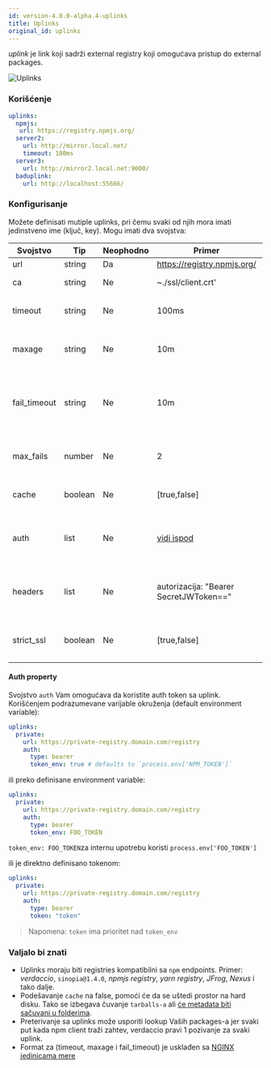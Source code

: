```yaml
---
id: version-4.0.0-alpha.4-uplinks
title: Uplinks
original_id: uplinks
---
```


*uplink* je link koji sadrži external registry koji omogućava pristup do external packages.

![Uplinks](https://user-images.githubusercontent.com/558752/52976233-fb0e3980-33c8-11e9-8eea-5415e6018144.png)

### Korišćenje

```yaml
uplinks:
  npmjs:
   url: https://registry.npmjs.org/
  server2:
    url: http://mirror.local.net/
    timeout: 100ms
  server3:
    url: http://mirror2.local.net:9000/
  baduplink:
    url: http://localhost:55666/
```

### Konfigurisanje

Možete definisati mutiple uplinks, pri čemu svaki od njih mora imati jedinstveno ime (ključ, key). Mogu imati dva svojstva:

| Svojstvo     | Tip     | Neophodno | Primer                                 | Podrška | Opis                                                                                                                               | Podrazumevano     |
| ------------ | ------- | --------- | -------------------------------------- | ------- | ---------------------------------------------------------------------------------------------------------------------------------- | ----------------- |
| url          | string  | Da        | https://registry.npmjs.org/            | all     | Url registry-a                                                                                                                     | npmjs             |
| ca           | string  | Ne        | ~./ssl/client.crt'                     | all     | Put do SSL sertifikata                                                                                                             | Nema ništa zadato |
| timeout      | string  | Ne        | 100ms                                  | all     | podesite novi timeout za request                                                                                                   | 30s               |
| maxage       | string  | Ne        | 10m                                    | all     | limitira maksimalni broj neuspelih zahteva                                                                                         | 2m                |
| fail_timeout | string  | Ne        | 10m                                    | all     | definiše maksimalno vreme nakon kojeg zahtev postaje neuspešan                                                                     | 5m                |
| max_fails    | number  | Ne        | 2                                      | all     | limitira maksimalni broj neuspelih zahteva                                                                                         | 2                 |
| cache        | boolean | Ne        | [true,false]                           | >= 2.1  | keširanje svih tarballs iz storage-a                                                                                               | true              |
| auth         | list    | Ne        | [vidi ispod](uplinks.md#auth-property) | >= 2.5  | dodeljuje zaglavlje 'Authorization' [više informacija](http://blog.npmjs.org/post/118393368555/deploying-with-npm-private-modules) | onemogućeno       |
| headers      | list    | Ne        | autorizacija: "Bearer SecretJWToken==" | all     | lista korisničkih, prilagođenih zaglavlja za uplink                                                                                | onemogućeno       |
| strict_ssl   | boolean | Ne        | [true,false]                           | > = 3.0 | If true, zahteva da SSL certifikat bude validan.                                                                                   | true              |

#### Auth property

Svojstvo `auth` Vam omogućava da koristite auth token sa uplink. Korišćenjem podrazumevane varijable okruženja (default environment variable):

```yaml
uplinks:
  private:
    url: https://private-registry.domain.com/registry
    auth:
      type: bearer
      token_env: true # defaults to `process.env['NPM_TOKEN']`
```

ili preko definisane environment variable:

```yaml
uplinks:
  private:
    url: https://private-registry.domain.com/registry
    auth:
      type: bearer
      token_env: FOO_TOKEN
```

`token_env: FOO_TOKEN`za internu upotrebu koristi `process.env['FOO_TOKEN']`

ili je direktno definisano tokenom:

```yaml
uplinks:
  private:
    url: https://private-registry.domain.com/registry
    auth:
      type: bearer
      token: "token"
```

> Napomena: `token` ima prioritet nad `token_env`

### Valjalo bi znati

* Uplinks moraju biti registries kompatibilni sa `npm` endpoints. Primer: *verdaccio*, `sinopia@1.4.0`, *npmjs registry*, *yarn registry*, *JFrog*, *Nexus* i tako dalje.
* Podešavanje `cache` na false, pomoći će da se uštedi prostor na hard disku. Tako se izbegava čuvanje `tarballs-a` ali [će metadata biti sačuvani u folderima](https://github.com/verdaccio/verdaccio/issues/391).
* Preterivanje sa uplinks može usporiti lookup Vaših packages-a jer svaki put kada npm client traži zahtev, verdaccio pravi 1 pozivanje za svaki uplink.
* Format za (timeout, maxage i fail_timeout) je usklađen sa [NGINX jedinicama mere](http://nginx.org/en/docs/syntax.html)
